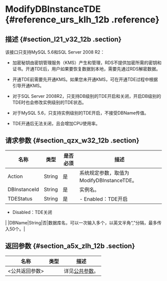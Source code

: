 # ModifyDBInstanceTDE {#reference_urs_klh_12b .reference}

## 描述 {#section_l21_v32_12b .section}

该接口只支持MySQL 5.6和SQL Server 2008 R2：

-   加密秘钥由密钥管理服务（KMS）产生和管理，RDS不提供加密所需的密钥和证书。开通TDE后，用户如果要恢复数据到本地，需要先通过RDS解密数据。

-   开通TDE前需要先开通KMS。如果您未开通KMS，可在开通TDE过程中根据引导开通KMS。

-   对于SQL Server 2008R2，只支持DB级别的TDE开启和关闭，开启DB级别的TDE时也会修改实例级别的TDE状态。

-   对于MySQL 5.6，只支持实例级别的TDE开启，不接受DBName传值。

-   TDE开通后无法关闭，且会增加CPU使用率。


## 请求参数 {#section_qzx_w32_12b .section}

|名称|类型|是否必须|描述|
|--|--|----|--|
|Action|String|是|系统规定参数，取值为ModifyDBInstanceTDE。|
|DBInstanceId|String|是|实例名。|
|TDEStatus|String|是| -   Enabled：TDE开启
-   Disabled：TDE关闭

 |
|DBName|String|否|数据库名，可以一次输入多个，以英文半角“,”分隔，最多传入50个。|

## 返回参数 {#section_a5x_zlh_12b .section}

|名称|类型|描述|
|--|--|--|
|<公共返回参数\>| |详见[公共参数](intl.zh-CN/API参考/使用API/公共参数.md#)。|

